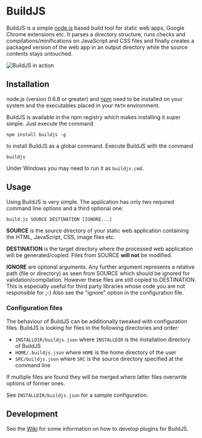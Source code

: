 BuildJS
=======

BuildJS is a simple [node.js](http://nodejs.org/) based build tool for static web
apps, Google Chrome extensions etc. It parses a directory structure, runs checks
and compilations/minifications on JavaScript and CSS files and finally creates a
packaged version of the web app in an output directory while the source contents
stays untouched.

![BuildJS in action](http://svenjacobs.github.com/BuildJS/buildjs.png "BuildJS in action")

Installation
------------

node.js (version 0.6.8 or greater) and [npm](http://npmjs.org/) need to be installed
on your system and the executables placed in your `PATH` environment.

BuildJS is available in the npm registry which makes installing it super simple.
Just execute the command

    npm install buildjs -g

to install BuildJS as a global command. Execute BuildJS with the command

    buildjs

Under Windows you may need to run it as `buildjs.cmd`.

Usage
-----

Using BuildJS is very simple. The application has only two required command line
options and a third optional one:

    build.js SOURCE DESTINATION [IGNORE...]

**SOURCE** is the source directory of your static web application containing the
HTML, JavaScript, CSS, image files etc.

**DESTINATION** is the target directory where the processed web application will be
generated/copied. Files from SOURCE **will not** be modified.

**IGNORE** are optional arguments. Any further argument represents a relative path
(file or directory) as seen from SOURCE which should be ignored for validation/compilation.
However these files are still copied to DESTINATION. This is especially useful
for third party libraries whose code you are not responsible for ;-) Also see the
"ignore" option in the configuration file.

### Configuration files

The behaviour of BuildJS can be additionally tweaked with configuration files.
BuildJS is looking for files in the following directories and order:

* `INSTALLDIR/buildjs.json` where `INSTALLDIR` is the installation directory of BuildJS
* `HOME/.buildjs.json` where `HOME` is the home directory of the user
* `SRC/buildjs.json` where `SRC` is the source directory specified at the command line

If multiple files are found they will be merged where latter files overwrite options
of former ones.

See `INSTALLDIR/buildjs.json` for a sample configuration.

Development
-----------

See the [Wiki](https://github.com/svenjacobs/BuildJS/wiki/) for some information on
how to develop plugins for BuildJS.

